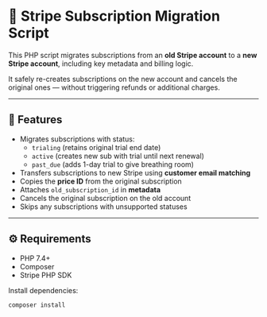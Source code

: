 # 🔄 Stripe Subscription Migration Script

This PHP script migrates subscriptions from an **old Stripe account** to a **new Stripe account**, including key metadata and billing logic.

It safely re-creates subscriptions on the new account and cancels the original ones — without triggering refunds or additional charges.

---

## 🚀 Features

- Migrates subscriptions with status:
  - `trialing` (retains original trial end date)
  - `active` (creates new sub with trial until next renewal)
  - `past_due` (adds 1-day trial to give breathing room)
- Transfers subscriptions to new Stripe using **customer email matching**
- Copies the **price ID** from the original subscription
- Attaches `old_subscription_id` in **metadata**
- Cancels the original subscription on the old account
- Skips any subscriptions with unsupported statuses

---

## ⚙️ Requirements

- PHP 7.4+
- Composer
- Stripe PHP SDK

Install dependencies:

```bash
composer install
